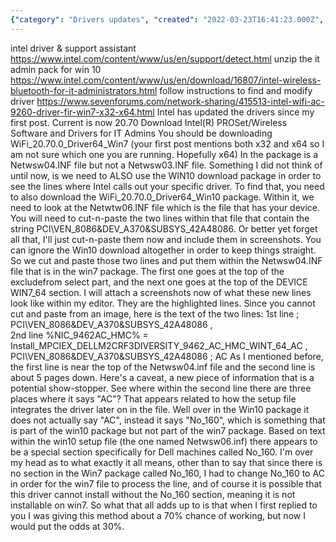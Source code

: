 ```yaml
---
{"category": "Drivers updates", "created": "2022-03-23T16:41:23.000Z", "date": "2022-03-23 16:41:23", "description": "This article provides instructions on how to update Intel Bluetooth drivers, such as the 9250 and 9462AC HMC drivers, for Windows servers. However, it highlights that modifying the Netwsw04.INF file to update an Intel 9462AC HMC driver may be challenging due to differences between Win7 and Win10 packages in the 'No_160' section.", "modified": "2022-08-18T15:31:56.454Z", "tags": ["alienware", "bluetooth", "driver", "intel", "linux"], "title": "Intel 9250 bluetooth Win server"}
---
```

intel driver & support assistant
https://www.intel.com/content/www/us/en/support/detect.html
unzip the it admin pack for win 10
https://www.intel.com/content/www/us/en/download/16807/intel-wireless-bluetooth-for-it-administrators.html
follow instructions to find and modify driver
https://www.sevenforums.com/network-sharing/415513-intel-wifi-ac-9260-driver-fir-win7-x32-x64.html
Intel has updated the drivers since my first post. Current is now 20.70
Download Intel(R) PROSet/Wireless Software and Drivers for IT Admins
You should be downloading WiFi_20.70.0_Driver64_Win7 (your first post mentions both x32 and x64 so I am not sure which one you are running. Hopefully x64) In the package is a Netwsw04.INF file but not a Netwsw03.INF file.
Something I did not think of until now, is we need to ALSO use the WIN10 download package in order to see the lines where Intel calls out your specific driver. To find that, you need to also download the WiFi_20.70.0_Driver64_Win10 package. Within it, we need to look at the Netwtw06.INF file which is the file that has your device. You will need to cut-n-paste the two lines within that file that contain the string PCI\VEN_8086&DEV_A370&SUBSYS_42A48086. Or better yet forget all that, I'll just cut-n-paste them now and include them in screenshots. You can ignore the Win10 download altogether in order to keep things straight.
So we cut and paste those two lines and put them within the Netwsw04.INF file that is in the win7 package. The first one goes at the top of the excludefrom select part, and the next one goes at the top of the DEVICE WIN7_64 section. I will attach a screenshots now of what these new lines look like within my editor. They are the highlighted lines. Since you cannot cut and paste from an image, here is the text of the two lines:
1st line
; PCI\VEN_8086&DEV_A370&SUBSYS_42A48086 , \
2nd line
%NIC_9462AC_HMC% = Install_MPCIEX_DELLM2CRF3DIVERSITY_9462_AC_HMC_WINT_64_AC , PCI\VEN_8086&DEV_A370&SUBSYS_42A48086 ; AC
As I mentioned before, the first line is near the top of the Netwsw04.inf file and the second line is about 5 pages down.
Here's a caveat, a new piece of information that is a potential show-stopper. See where within the second line there are three places where it says "AC"? That appears related to how the setup file integrates the driver later on in the file. Well over in the Win10 package it does not actually say "AC", instead it says "No_160", which is something that is part of the win10 package but not part of the win7 package. Based on text within the win10 setup file (the one named Netwsw06.inf) there appears to be a special section specifically for Dell machines called No_160. I'm over my head as to what exactly it all means, other than to say that since there is no section in the Win7 package called No_160, I had to change No_160 to AC in order for the win7 file to process the line, and of course it is possible that this driver cannot install without the No_160 section, meaning it is not installable on win7. So what that all adds up to is that when I first replied to you I was giving this method about a 70% chance of working, but now I would put the odds at 30%.